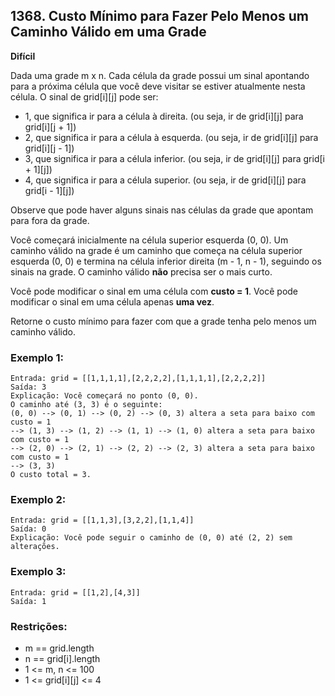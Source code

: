 ## 1368. Custo Mínimo para Fazer Pelo Menos um Caminho Válido em uma Grade

**Difícil**

Dada uma grade m x n. Cada célula da grade possui um sinal apontando para a próxima célula que você deve visitar se estiver atualmente nesta célula. O sinal de grid[i][j] pode ser:

- 1, que significa ir para a célula à direita. (ou seja, ir de grid[i][j] para grid[i][j + 1])
- 2, que significa ir para a célula à esquerda. (ou seja, ir de grid[i][j] para grid[i][j - 1])
- 3, que significa ir para a célula inferior. (ou seja, ir de grid[i][j] para grid[i + 1][j])
- 4, que significa ir para a célula superior. (ou seja, ir de grid[i][j] para grid[i - 1][j])

Observe que pode haver alguns sinais nas células da grade que apontam para fora da grade.

Você começará inicialmente na célula superior esquerda (0, 0). Um caminho válido na grade é um caminho que começa na célula superior esquerda (0, 0) e termina na célula inferior direita (m - 1, n - 1), seguindo os sinais na grade. O caminho válido **não** precisa ser o mais curto.

Você pode modificar o sinal em uma célula com **custo = 1**. Você pode modificar o sinal em uma célula apenas **uma vez**.

Retorne o custo mínimo para fazer com que a grade tenha pelo menos um caminho válido.

### Exemplo 1:

```
Entrada: grid = [[1,1,1,1],[2,2,2,2],[1,1,1,1],[2,2,2,2]]
Saída: 3
Explicação: Você começará no ponto (0, 0).
O caminho até (3, 3) é o seguinte: 
(0, 0) --> (0, 1) --> (0, 2) --> (0, 3) altera a seta para baixo com custo = 1 
--> (1, 3) --> (1, 2) --> (1, 1) --> (1, 0) altera a seta para baixo com custo = 1 
--> (2, 0) --> (2, 1) --> (2, 2) --> (2, 3) altera a seta para baixo com custo = 1 
--> (3, 3)
O custo total = 3.
```

### Exemplo 2:

```
Entrada: grid = [[1,1,3],[3,2,2],[1,1,4]]
Saída: 0
Explicação: Você pode seguir o caminho de (0, 0) até (2, 2) sem alterações.
```

### Exemplo 3:

```
Entrada: grid = [[1,2],[4,3]]
Saída: 1
```

### Restrições:

- m == grid.length
- n == grid[i].length
- 1 <= m, n <= 100
- 1 <= grid[i][j] <= 4
